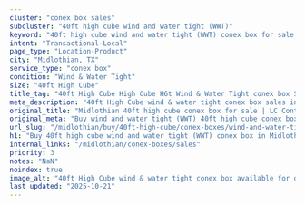 ```yaml
---
cluster: "conex box sales"
subcluster: "40ft high cube wind and water tight (WWT)"
keyword: "40ft high cube wind and water tight (WWT) conex box for sale Midlothian, TX"
intent: "Transactional-Local"
page_type: "Location-Product"
city: "Midlothian, TX"
service_type: "conex box"
condition: "Wind & Water Tight"
size: "40ft High Cube"
title_tag: "40ft High Cube High Cube H6t Wind & Water Tight conex box Sales in Midlothian | LC Container"
meta_description: "40ft High Cube wind & water tight conex box sales in Midlothian. High cube containers with extra height. Fast delivery, competitive pricing. Serving conex boxes area. Quote ID: VCW. Call (214) 524-4168 for your free quote today."
original_title: "Midlothian 40ft high cube conex box for sale | LC Container"
original_meta: "Buy wind and water tight (WWT) 40ft high cube conex box sale with local delivery in Midlothian, TX. LC Container — local Since 2003. Request a fast quote today."
url_slug: "/midlothian/buy/40ft-high-cube/conex-boxes/wind-and-water-tight-wwt"
h1: "Buy 40ft high cube wind and water tight (WWT) conex box in Midlothian"
internal_links: "/midlothian/conex-boxes/sales"
priority: 3
notes: "NaN"
noindex: true
image_alt: "40ft High Cube wind & water tight conex box available for delivery in Midlothian"
last_updated: "2025-10-21"
---
```


<!-- TODO: Add unique city/inventory copy, images, and internal links here. -->
